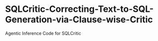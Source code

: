 # SQLCritic-Correcting-Text-to-SQL-Generation-via-Clause-wise-Critic
Agentic Inference Code for SQLCritic
